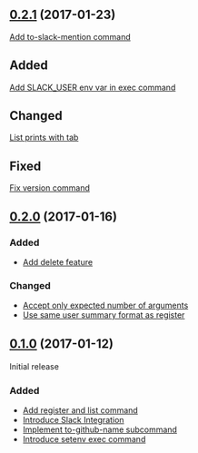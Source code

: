 ## [0.2.1](https://github.com/wantedly/developers-account-mapper/releases/tag/v0.2.1) (2017-01-23)

[Add to-slack-mention command](https://github.com/wantedly/developers-account-mapper/pull/30)

## Added

[Add SLACK\_USER env var in exec command](https://github.com/wantedly/developers-account-mapper/pull/27)

## Changed

[List prints with tab](https://github.com/wantedly/developers-account-mapper/pull/28)

## Fixed

[Fix version command](https://github.com/wantedly/developers-account-mapper/pull/26)

## [0.2.0](https://github.com/wantedly/developers-account-mapper/releases/tag/v0.2.0) (2017-01-16)

### Added

- [Add delete feature](https://github.com/wantedly/developers-account-mapper/pull/20)

### Changed

- [Accept only expected number of arguments](https://github.com/wantedly/developers-account-mapper/pull/19)
- [Use same user summary format as register](https://github.com/wantedly/developers-account-mapper/pull/21)

## [0.1.0](https://github.com/wantedly/developers-account-mapper/releases/tag/v0.1.0) (2017-01-12)

Initial release
　
### Added

- [Add register and list command](https://github.com/wantedly/developers-account-mapper/pull/6)
- [Introduce Slack Integration](https://github.com/wantedly/developers-account-mapper/pull/7)
- [Implement to-github-name subcommand](https://github.com/wantedly/developers-account-mapper/pull/9)
- [Introduce setenv exec command](https://github.com/wantedly/developers-account-mapper/pull/13)
